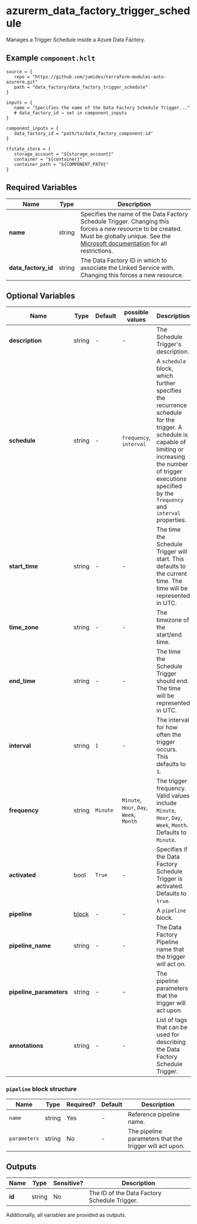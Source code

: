 # azurerm_data_factory_trigger_schedule

Manages a Trigger Schedule inside a Azure Data Factory.

## Example `component.hclt`

```hcl
source = {
   repo = "https://github.com/jumidev/terraform-modules-auto-azurerm.git"   
   path = "data_factory/data_factory_trigger_schedule"   
}

inputs = {
   name = "Specifies the name of the Data Factory Schedule Trigger..."   
   # data_factory_id → set in component_inputs
}

component_inputs = {
   data_factory_id = "path/to/data_factory_component:id"   
}

tfstate_store = {
   storage_account = "${storage_account}"   
   container = "${container}"   
   container_path = "${COMPONENT_PATH}"   
}

```

## Required Variables

| Name | Type |  Description |
| ---- | --------- |  ----------- |
| **name** | string |  Specifies the name of the Data Factory Schedule Trigger. Changing this forces a new resource to be created. Must be globally unique. See the [Microsoft documentation](https://docs.microsoft.com/azure/data-factory/naming-rules) for all restrictions. | 
| **data_factory_id** | string |  The Data Factory ID in which to associate the Linked Service with. Changing this forces a new resource. | 

## Optional Variables

| Name | Type |  Default  |  possible values |  Description |
| ---- | --------- |  ----------- | ----------- | ----------- |
| **description** | string |  -  |  -  |  The Schedule Trigger's description. | 
| **schedule** | string |  -  |  `frequency`, `interval`  |  A `schedule` block, which further specifies the recurrence schedule for the trigger. A schedule is capable of limiting or increasing the number of trigger executions specified by the `frequency` and `interval` properties. | 
| **start_time** | string |  -  |  -  |  The time the Schedule Trigger will start. This defaults to the current time. The time will be represented in UTC. | 
| **time_zone** | string |  -  |  -  |  The timezone of the start/end time. | 
| **end_time** | string |  -  |  -  |  The time the Schedule Trigger should end. The time will be represented in UTC. | 
| **interval** | string |  `1`  |  -  |  The interval for how often the trigger occurs. This defaults to `1`. | 
| **frequency** | string |  `Minute`  |  `Minute`, `Hour`, `Day`, `Week`, `Month`  |  The trigger frequency. Valid values include `Minute`, `Hour`, `Day`, `Week`, `Month`. Defaults to `Minute`. | 
| **activated** | bool |  `True`  |  -  |  Specifies if the Data Factory Schedule Trigger is activated. Defaults to `true`. | 
| **pipeline** | [block](#pipeline-block-structure) |  -  |  -  |  A `pipeline` block. | 
| **pipeline_name** | string |  -  |  -  |  The Data Factory Pipeline name that the trigger will act on. | 
| **pipeline_parameters** | string |  -  |  -  |  The pipeline parameters that the trigger will act upon. | 
| **annotations** | string |  -  |  -  |  List of tags that can be used for describing the Data Factory Schedule Trigger. | 

### `pipeline` block structure

| Name | Type | Required? | Default | Description |
| ---- | ---- | --------- | ------- | ----------- |
| `name` | string | Yes | - | Reference pipeline name. |
| `parameters` | string | No | - | The pipeline parameters that the trigger will act upon. |



## Outputs

| Name | Type | Sensitive? | Description |
| ---- | ---- | --------- | --------- |
| **id** | string | No  | The ID of the Data Factory Schedule Trigger. | 

Additionally, all variables are provided as outputs.
